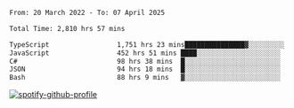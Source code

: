 <!--START_SECTION:waka-->

```txt
From: 20 March 2022 - To: 07 April 2025

Total Time: 2,810 hrs 57 mins

TypeScript                 1,751 hrs 23 mins███████████████▓░░░░░░░░░   62.31 %
JavaScript                 452 hrs 51 mins ████░░░░░░░░░░░░░░░░░░░░░   16.11 %
C#                         98 hrs 38 mins  █░░░░░░░░░░░░░░░░░░░░░░░░   03.51 %
JSON                       94 hrs 18 mins  █░░░░░░░░░░░░░░░░░░░░░░░░   03.36 %
Bash                       88 hrs 9 mins   ▓░░░░░░░░░░░░░░░░░░░░░░░░   03.14 %
```

<!--END_SECTION:waka-->
[![spotify-github-profile](https://spotify-github-profile.vercel.app/api/view?uid=c00zprrvy9xiloa9qnco3hmng&cover_image=true&theme=novatorem&show_offline=false&background_color=121212&bar_color=53b14f&bar_color_cover=false)](https://spotify-github-profile.vercel.app/api/view?uid=c00zprrvy9xiloa9qnco3hmng&redirect=true)



